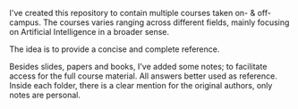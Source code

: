 

I've created this repository to contain multiple courses taken on- & off- campus. The courses varies ranging across different fields, mainly focusing on Artificial Intelligence in a broader sense. 

The idea is to provide a concise and complete reference.

Besides slides, papers and books, I've added some notes; to facilitate access for the full course material. All answers better used as reference. Inside each folder, there is a clear mention for the original authors, only notes are personal.

